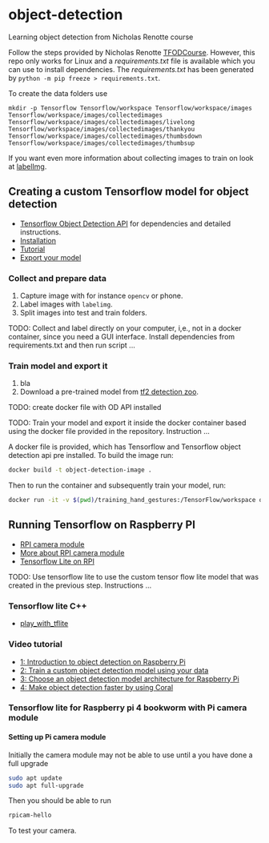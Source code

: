 # object-detection
Learning object detection from Nicholas Renotte course

Follow the steps provided by Nicholas Renotte
[TFODCourse](https://github.com/nicknochnack/TFODCourse).
However, this repo only works for Linux and a *requirements.txt*
file is available which you can use to install dependencies.
The *requirements.txt* has been generated by `python -m pip freeze > requirements.txt`.

To create the data folders use
```
mkdir -p Tensorflow Tensorflow/workspace Tensorflow/workspace/images Tensorflow/workspace/images/collectedimages Tensorflow/workspace/images/collectedimages/livelong Tensorflow/workspace/images/collectedimages/thankyou Tensorflow/workspace/images/collectedimages/thumbsdown Tensorflow/workspace/images/collectedimages/thumbsup
```

If you want even more information about collecting images to train on look at [labelImg](https://github.com/HumanSignal/labelImg).


## Creating a custom Tensorflow model for object detection
- [Tensorflow Object Detection API](https://tensorflow-object-detection-api-tutorial.readthedocs.io/en/latest/install.html#tensorflow-object-detection-api-installation) for dependencies and detailed instructions.
- [Installation](https://tensorflow-object-detection-api-tutorial.readthedocs.io/en/latest/install.html#downloading-the-tensorflow-model-garden)
- [Tutorial](https://tensorflow-object-detection-api-tutorial.readthedocs.io/en/latest/training.html)
- [Export your model](https://tensorflow-object-detection-api-tutorial.readthedocs.io/en/latest/auto_examples/plot_object_detection_saved_model_tf1.html#sphx-glr-auto-examples-plot-object-detection-saved-model-tf1-py)


### Collect and prepare data
1. Capture image with for instance `opencv` or phone.
2. Label images with `labelimg`.
3. Split images into test and train folders.

TODO: Collect and label directly on your computer, i,e., not in a docker container, since you need a GUI interface. Install dependencies from requirements.txt and then run script ...

### Train model and export it
1. bla
2. Download a pre-trained model from [tf2 detection zoo](https://github.com/tensorflow/models/blob/master/research/object_detection/g3doc/tf2_detection_zoo.md).

TODO: create docker file with OD API installed

TODO: Train your model and export it inside the docker container based using the docker file provided in the repository. Instruction ...

A docker file is provided, which has Tensorflow and Tensorflow object detection api pre installed. To build the image run:
```bash
docker build -t object-detection-image .
```
Then to run the container and subsequently train your model, run:
```bash
docker run -it -v $(pwd)/training_hand_gestures:/TensorFlow/workspace object-detection-image bash
```


## Running Tensorflow on Raspberry PI
- [RPI camera module](https://www.raspberrypi.com/documentation/computers/camera_software.html#getting-started)
- [More about RPI camera module](https://www.raspberrypi.com/documentation/accessories/camera.html#libcamera-and-libcamera-apps)
- [Tensorflow Lite on RPI](https://github.com/tensorflow/examples/tree/master/lite/examples/object_detection/raspberry_pi)

TODO: Use tensorflow lite to use the custom tensor flow lite model that was created in the previous step. Instructions ...

### Tensorflow lite C++
- [play_with_tflite](https://github.com/iwatake2222/play_with_tflite)

### Video tutorial
- [1: Introduction to object detection on Raspberry Pi](https://www.youtube.com/watch?v=mNjXEybFn98)
- [2: Train a custom object detection model using your data](https://www.youtube.com/watch?v=-ZyFYniGUsw)
- [3: Choose an object detection model architecture for Raspberry Pi](https://www.youtube.com/watch?v=twtBcfonSyE)
- [4: Make object detection faster by using Coral](https://www.youtube.com/watch?v=QqTLkw1IenI)


### Tensorflow lite for Raspberry pi 4 bookworm with Pi camera module
#### Setting up Pi camera module
Initially the camera module may not be able to use until a you have done a full upgrade
```bash
sudo apt update
sudo apt full-upgrade
``` 
Then you should be able to run 
```bash
rpicam-hello
```
To test your camera.